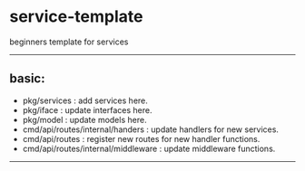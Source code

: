 # service-template
beginners template for services

<hr>

## basic:

* pkg/services : add services here.
* pkg/iface : update interfaces here.
* pkg/model : update models here.
* cmd/api/routes/internal/handers : update handlers for new services.
* cmd/api/routes : register new routes for new handler functions.
* cmd/api/routes/internal/middleware : update middleware functions.

<hr>
